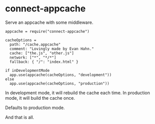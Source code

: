 connect-appcache
================

Serve an appcache with some middleware.

    appcache = require("connect-appcache")

    cacheOptions =
      path: "/cache.appcache"
      comment: "Lovingly made by Evan Hahn."
      cache: ["the.js", "other.js"]
      network: ["*", "*/*"]
      fallback: { "/": "index.html" }

    if inDevelopmentMode
      app.use(appcache(cacheOptions, "development"))
    else
      app.use(appcache(cacheOptions, "production"))

In development mode, it will rebuild the cache each time. In production mode, it will build the cache once.

Defaults to production mode.

And that is all.
